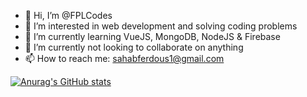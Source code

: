 - 👋 Hi, I’m @FPLCodes
- 👀 I’m interested in web development and solving coding problems
- 🌱 I’m currently learning VueJS, MongoDB, NodeJS & Firebase
- 💞️ I’m currently not looking to collaborate on anything
- 📫 How to reach me: sahabferdous1@gmail.com

[![Anurag's GitHub stats](https://github-readme-stats.vercel.app/api?username=FPLCodes&count_private=true)](https://github.com/anuraghazra/github-readme-stats)
<!---
FPLCodes/FPLCodes is a ✨ special ✨ repository because its `README.md` (this file) appears on your GitHub profile.
You can click the Preview link to take a look at your changes.
--->
